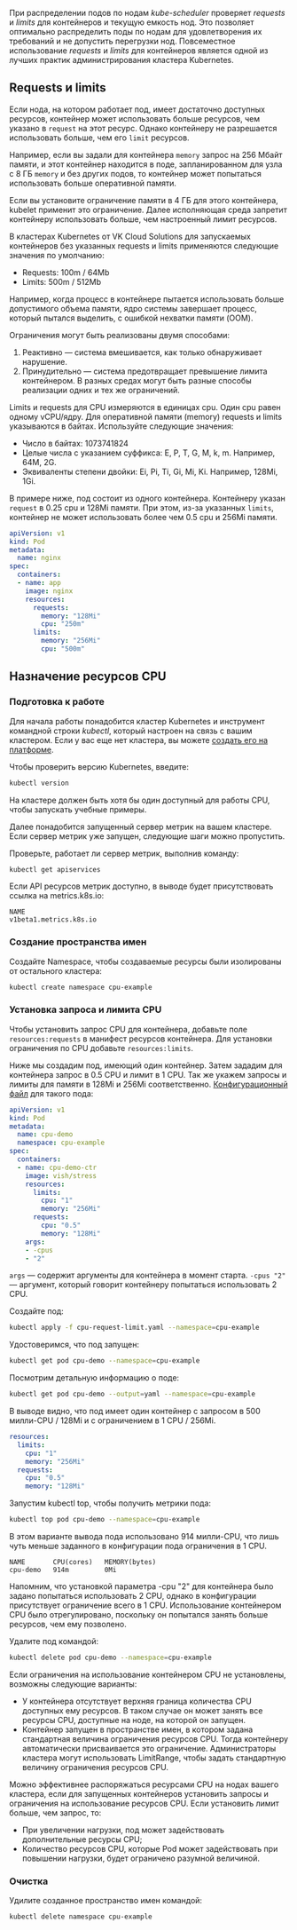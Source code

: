 При распределении подов по нодам *kube-scheduler* проверяет *requests* и *limits* для контейнеров и текущую емкость нод. Это позволяет оптимально распределить поды по нодам для удовлетворения их требований и не допустить перегрузки нод. 
Повсеместное использование *requests* и *limits* для контейнеров является одной из лучших практик администрирования кластера Kubernetes.

## Requests и limits

Если нода, на котором работает под, имеет достаточно доступных ресурсов, контейнер может использовать больше ресурсов, чем указано в `request` на этот ресурс. Однако контейнеру не разрешается использовать больше, чем его `limit` ресурсов.

Например, если вы задали для контейнера `memory` запрос на 256 Мбайт памяти, и этот контейнер находится в поде, запланированном для узла с 8 ГБ `memory` и без других подов, то контейнер может попытаться использовать больше оперативной памяти.

Если вы установите ограничение памяти в 4 ГБ для этого контейнера, kubelet применит это ограничение. Далее исполняющая среда запретит контейнеру использовать больше, чем настроенный лимит ресурсов.

<info>

В кластерах Kubernetes от VK Cloud Solutions для запускаемых контейнеров без указанных requests и limits применяются следующие значения по умолчанию:

- Requests: 100m / 64Mb
- Limits: 500m / 512Mb

</info>

Например, когда процесс в контейнере пытается использовать больше допустимого объема памяти, ядро системы завершает процесс, который пытался выделить, с ошибкой нехватки памяти (OOM).

Ограничения могут быть реализованы двумя способами:
1. Реактивно — система вмешивается, как только обнаруживает нарушение.
2. Принудительно — система предотвращает превышение лимита контейнером. 
В разных средах могут быть разные способы реализации одних и тех же ограничений.

Limits и requests для CPU измеряются в единицах cpu. Один cpu равен одному vCPU/ядру. 
Для оперативной памяти (memory) requests и limits указываются в байтах. Используйте следующие значения:
- Число в байтах: 1073741824
- Целые числа с указанием суффикса: E, P, T, G, M, k, m. Например, 64M, 2G.
- Эквиваленты степени двойки: Ei, Pi, Ti, Gi, Mi, Ki. Например, 128Mi, 1Gi.

В примере ниже, под состоит из одного контейнера. Контейнеру указан `request` в 0.25 cpu и 128Mi памяти. При этом, из-за указанных `limits`, контейнер не может использовать более чем 0.5 cpu и 256Mi памяти.
```yaml
apiVersion: v1
kind: Pod
metadata:
  name: nginx
spec:
  containers:
  - name: app
    image: nginx
    resources:
      requests:
        memory: "128Mi"
        cpu: "250m"
      limits:
        memory: "256Mi"
        cpu: "500m"
```
## Назначение ресурсов CPU
### Подготовка к работе
Для начала работы понадобится кластер Kubernetes и инструмент командной строки *kubectl*, который настроен на связь с вашим кластером. Если у вас еще нет кластера, вы можете [создать его на платформе](https://mcs.mail.ru/docs/ru/base/k8s/k8s-start/create-k8s).

Чтобы проверить версию Kubernetes, введите:
```bash
kubectl version
```
На кластере должен быть хотя бы один доступный для работы CPU, чтобы запускать учебные примеры.

Далее понадобится запущенный сервер метрик на вашем кластере. Если сервер метрик уже запущен, следующие шаги можно пропустить.

Проверьте, работает ли сервер метрик, выполнив команду:
```bash
kubectl get apiservices
```
Если API ресурсов метрик доступно, в выводе будет присутствовать ссылка на metrics.k8s.io:
```
NAME
v1beta1.metrics.k8s.io
```
### Создание пространства имен
Создайте Namespace, чтобы создаваемые ресурсы были изолированы от остального кластера:
```bash
kubectl create namespace cpu-example
```
### Установка запроса и лимита CPU
Чтобы установить запрос CPU для контейнера, добавьте поле `resources:requests` в манифест ресурсов контейнера. Для установки ограничения по CPU добавьте `resources:limits`.

Ниже мы создадим под, имеющий один контейнер. Затем зададим для контейнера запрос в 0.5 CPU и лимит в 1 CPU. Так же укажем запросы и лимиты для памяти в 128Mi и 256Mi соответственно. [Конфигурационный файл](./assets/cpu-request-limit.yaml) для такого пода:
```yaml
apiVersion: v1
kind: Pod
metadata:
  name: cpu-demo
  namespace: cpu-example
spec:
  containers:
  - name: cpu-demo-ctr
    image: vish/stress
    resources:
      limits:
        cpu: "1"
        memory: "256Mi"
      requests:
        cpu: "0.5"
        memory: "128Mi"
    args:
    - -cpus
    - "2"
```
`args` — содержит аргументы для контейнера в момент старта.
`-cpus "2"` — аргумент, который говорит контейнеру попытаться использовать 2 CPU.

Создайте под:
```bash
kubectl apply -f cpu-request-limit.yaml --namespace=cpu-example
```
Удостоверимся, что под запущен:
```bash
kubectl get pod cpu-demo --namespace=cpu-example
```
Посмотрим детальную информацию о поде:
```bash
kubectl get pod cpu-demo --output=yaml --namespace=cpu-example
```
В выводе видно, что под имеет один контейнер с запросом в 500 милли-CPU / 128Mi и с ограничением в 1 CPU / 256Mi.
```yaml
resources:
  limits:
    cpu: "1"
    memory: "256Mi"
  requests:
    cpu: "0.5"
    memory: "128Mi"
```
Запустим kubectl top, чтобы получить метрики пода:
```bash
kubectl top pod cpu-demo --namespace=cpu-example
```
В этом варианте вывода пода использовано 914 милли-CPU, что лишь чуть меньше заданного в конфигурации пода ограничения в 1 CPU.
```
NAME       CPU(cores)   MEMORY(bytes)
cpu-demo   914m         0Mi
```
Напомним, что установкой параметра -cpu "2" для контейнера было задано попытаться использовать 2 CPU, однако в конфигурации присутствует ограничение всего в 1 CPU. Использование контейнером CPU было отрегулировано, поскольку он попытался занять больше ресурсов, чем ему позволено.

Удалите под командой: 
```bash
kubectl delete pod cpu-demo --namespace=cpu-example
```

Если ограничения на использование контейнером CPU не установлены, возможны следующие варианты:

- У контейнера отсутствует верхняя граница количества CPU доступных ему ресурсов. В таком случае он может занять все ресурсы CPU, доступные на ноде, на которой он запущен.
- Контейнер запущен в пространстве имен, в котором задана стандартная величина ограничения ресурсов CPU. Тогда контейнеру автоматически присваивается это ограничение. Администраторы кластера могут использовать LimitRange, чтобы задать стандартную величину ограничения ресурсов CPU.

Можно эффективнее распоряжаться ресурсами CPU на нодах вашего кластера, если для запущенных контейнеров установить запросы и ограничения на использование ресурсов CPU. 
Если установить лимит больше, чем запрос, то:
- При увеличении нагрузки, под может задействовать дополнительные ресурсы CPU;
- Количество ресурсов CPU, которые Pod может задействовать при повышении нагрузки, будет ограничено разумной величиной.

### Очистка
Удилите созданное пространство имен командой:
```bash
kubectl delete namespace cpu-example
```